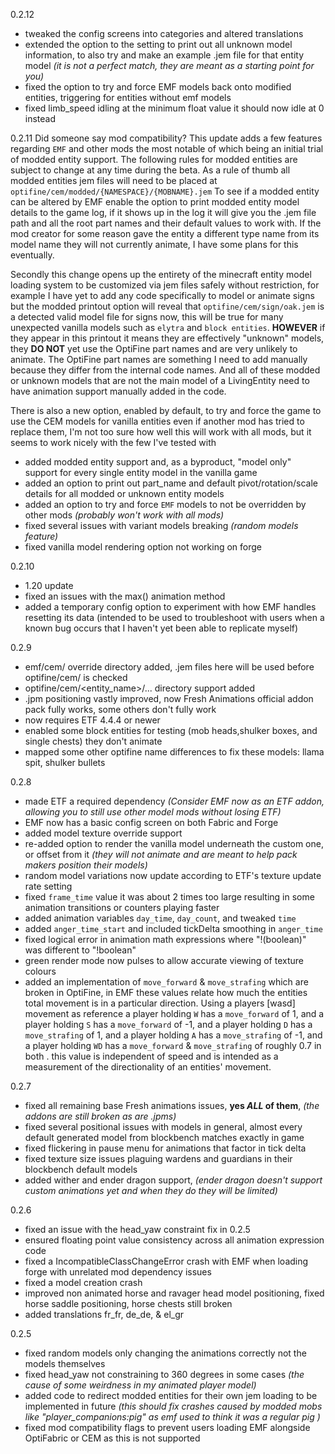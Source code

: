 

0.2.12
- tweaked the config screens into categories and altered translations
- extended the option to the setting to print out all unknown model information, to also try and make an example .jem file for that entity model *(it is not a perfect match, they are meant as a starting point for you)*
- fixed the option to try and force EMF models back onto modified entities, triggering for entities without emf models
- fixed limb_speed idling at the minimum float value it should now idle at 0 instead


0.2.11
Did someone say mod compatibility?
This update adds a few features regarding `EMF` and other mods the most notable of which being an initial trial of modded entity support.
The following rules for modded entities are subject to change at any time during the beta.
As a rule of thumb all modded entities jem files will need to be placed at `optifine/cem/modded/{NAMESPACE}/{MOBNAME}.jem`
To see if a modded entity can be altered by EMF enable the option to print modded entity model details to the game log, 
if it shows up in the log it will give you the .jem file path and all the root part names and their default values to work with.
If the mod creator for some reason gave the entity a different type name from its model name they will not currently animate, I have some plans for this eventually.

Secondly this change opens up the entirety of the minecraft entity model loading system to be customized via jem files safely without restriction,
for example I have yet to add any code specifically to model or animate signs but the modded printout option will reveal that 
`optifine/cem/sign/oak.jem` is a detected valid model file for signs now, this will be true for many unexpected vanilla models 
such as `elytra` and `block entities`. **HOWEVER** if they appear in this printout it means they are effectively "unknown" models,
they **DO NOT** yet use the OptiFine part names and are very unlikely to animate. 
The OptiFine part names are something I need to add manually because they differ from the internal code names.
And all of these modded or unknown models that are not the main model of a LivingEntity need to have animation support manually added in the code.

There is also a new option, enabled by default, to try and force the game to use the CEM models for vanilla entities even 
if another mod has tried to replace them, I'm not too sure how well this will work with all mods, but it seems to work nicely with the few I've tested with

- added modded entity support and, as a byproduct, "model only" support for every single entity model in the vanilla game
- added an option to print out part_name and default pivot/rotation/scale details for all modded or unknown entity models
- added an option to try and force `EMF` models to not be overridden by other mods *(probably won't work with all mods)*
- fixed several issues with variant models breaking *(random models feature)*
- fixed vanilla model rendering option not working on forge

0.2.10
- 1.20 update
- fixed an issues with the max() animation method
- added a temporary config option to experiment with how EMF handles resetting its data (intended to be used to troubleshoot with users when a known bug occurs that I haven't yet been able to replicate myself)


0.2.9
- emf/cem/ override directory added, .jem files here will be used before optifine/cem/ is checked
- optifine/cem/<entity_name>/... directory support added
- .jpm positioning vastly improved, now Fresh Animations official addon pack fully works, some others don't fully work
- now requires ETF 4.4.4 or newer
- enabled some block entities for testing (mob heads,shulker boxes, and single chests) they don't animate
- mapped some other optifine name differences to fix these models: llama spit, shulker bullets


0.2.8
- made ETF a required dependency *(Consider EMF now as an ETF addon, allowing you to still use other model mods without losing ETF)*
- EMF now has a basic config screen on both Fabric and Forge 
- added model texture override support
- re-added option to render the vanilla model underneath the custom one, or offset from it *(they will not animate and are meant to help pack makers position their models)*
- random model variations now update according to ETF's texture update rate setting
- fixed `frame_time` value it was about 2 times too large resulting in some animation transitions or counters playing faster
- added animation variables `day_time`, `day_count`, and tweaked `time`
- added `anger_time_start` and included tickDelta smoothing in `anger_time`
- fixed logical error in animation math expressions where "!(boolean)" was different to "!boolean"
- green render mode now pulses to allow accurate viewing of texture colours
- added an implementation of `move_forward` & `move_strafing` which are broken in OptiFine, in EMF these values relate 
how much the entities total movement is in a particular direction. Using a players [wasd] movement as reference a 
player holding `W` has a `move_forward` of 1, and a player holding `S` has a `move_forward` of -1, and a player 
holding `D` has a `move_strafing` of 1, and a player holding `A` has a `move_strafing` of -1, and a player holding `WD`
has a `move_forward` & `move_strafing` of roughly 0.7 in both . this value is independent of speed and is intended as a measurement 
of the directionality of an entities' movement.



0.2.7

- fixed all remaining base Fresh animations issues, **yes ***ALL*** of them**, *(the addons are still broken as are .jpms)*
- fixed several positional issues with models in general, almost every default generated model from blockbench matches exactly in game
- fixed flickering in pause menu for animations that factor in tick delta
- fixed texture size issues plaguing wardens and guardians in their blockbench default models
- added wither and ender dragon support, *(ender dragon doesn't support custom animations yet and when they do they will be limited)*

0.2.6

- fixed an issue with the head_yaw constraint fix in 0.2.5
- ensured floating point value consistency across all animation expression code
- fixed a IncompatibleClassChangeError crash with EMF when loading forge with unrelated mod dependency issues
- fixed a model creation crash
- improved non animated horse and ravager head model positioning, fixed horse saddle positioning, horse chests still broken
- added translations fr_fr, de_de, & el_gr


0.2.5

- fixed random models only changing the animations correctly not the models themselves
- fixed head_yaw not constraining to 360 degrees in some cases *(the cause of some weirdness in my animated player model)*
- added code to redirect modded entities for their own jem loading to be implemented in future *(this should fix crashes caused by modded mobs like "player_companions:pig" as emf used to think it was a regular pig )*
- fixed mod compatibility flags to prevent users loading EMF alongside OptiFabric or CEM as this is not supported





